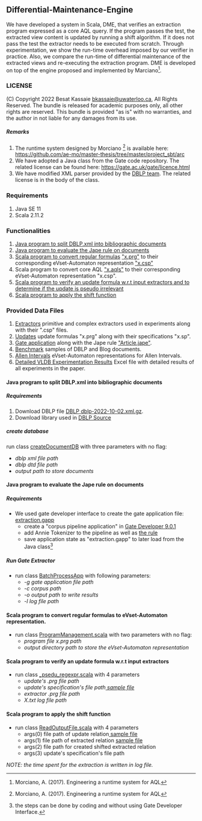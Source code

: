 ## Differential-Maintenance-Engine
 We have developed a system in Scala, DME, that verifies an extraction program expressed as a core AQL query.  If the program passes the test, the extracted view content is updated by running a shift algorithm. If it does not pass the test the extractor needs to be  executed from scratch. Through experimentation,  we show the run-time overhead imposed by our verifier in practice. Also, we compare the run-time of differential maintenance of the extracted views and re-executing the extraction program. DME is developed on top of the engine proposed and implemented by Marciano[^1].
### LICENSE
(C) Copyright 2022 Besat Kassaie <bkassaie@uwaterloo.ca>, All Rights Reserved.
The bundle is released for academic purposes only, all other rights are reserved.
This bundle is provided "as is" with no warranties, and the author in not liable for any damages from its use.

##### Remarks
1. The runtime system designed by Morciano [^1] is available here: https://github.com/ae-mo/master-thesis/tree/master/project_sbt/arc
2. We have adopted a Java class from the Gate code repository. The related license can be found here: https://gate.ac.uk/gate/licence.html
3. We have modified XML parser provided by the [DBLP team](https://dblp.org/faq/How+to+parse+dblp+xml.html). The related license is in the body of the class.
[^1]: Morciano, A. (2017). Engineering a runtime system for AQL
### Requirements
1. Java SE 11
2. Scala 2.11.2  

### Functionalities
1. [Java program to split DBLP.xml into bibliographic documents](https://github.com/Besatkassaie/Differential-Maintenance-Engine#java-program-to-split-dblpxml-into-bibliographic-documents)
2. [Java program to evaluate the Jape rule on documents](https://github.com/Besatkassaie/Differential-Maintenance-Engine#java-program-to-evaluate-the-jape-rule-on-documents)
3. [Scala program to convert regular formulas](https://github.com/Besatkassaie/Differential-Maintenance-Engine#scala-program-to-convert-regular-formulas-to-evset-automaton-representation) ["x.prg"](data/extractionPrograms/VLDB_Extractors/DBLP/S2010/S2010.prg) to their corresponding  eVset-Automaton representation  ["x.csp"](data/extractionPrograms/VLDB_Extractors/DBLP/S2010/S2010_UQJXo.csp)
4. Scala program to convert core AQL ["x.aqls"](data/extractionPrograms/VLDB_Extractors/DBLP/SVAAPlus/SVAAPlus.aqls) to their corresponding eVset-Automaton representation  "x.csp".
5. [Scala program to verify an update formula w.r.t input extractors and to determine if the update is pseudo irrelevant](https://github.com/Besatkassaie/Differential-Maintenance-Engine#scala-program-to-verify-an-update-formula-wrt-input-extractors)
6. [Scala program to apply the shift function](https://github.com/Besatkassaie/Differential-Maintenance-Engine#scala-program-to-apply-the-shift-function)


### Provided Data Files
1.  [Extractors](data/extractionPrograms/VLDB_Extractors) primitive and complex extractors used in experiments along with their ".csp" files.
2.  [Updates](data/extractionPrograms/VLDB_Updates/) update formulas "x.prg" along with their specifications "x.sp".
3.  [Gate application](gaterelated/extraction.gapp) along with the Jape rule ["Article.jape"](gaterelated/Data/Grammar/Article.jape).
4.  [Benchmark](data/) samples of DBLP and Blog documents.
5.  [Allen Intervals](data/Allen_Interval) eVset-Automaton representations for Allen Intervals.
6.  [Detailed VLDB Experimentation Results](data/results/) Excel file with detailed results of all experiments in the paper.

#### Java program to split DBLP.xml into bibliographic documents

##### Requirements
   1. Download DBLP file [DBLP dblp-2022-10-02.xml.gz]( https://dblp.org/xml/release/).
   2. Download library used in [DBLP Source](https://dblp.org/src/mmdb-2019-04-29-sources.jar)

##### create database
  run class [createDocumentDB](DBLP_PrepData/src/createDocumentDB.java) with three parameters with no flag:
   - *dblp xml file path*
   - *dblp dtd file path*
   - *output path to store documents*

#### Java program to evaluate the Jape rule on documents
##### Requirements
 * We used gate developer interface to create the gate application file: [extraction.gapp](gaterelated/extraction.gapp)
   - create a "corpus pipeline application" in [Gate Developer 9.0.1](https://gate.ac.uk/download/)
   - add Annie Tokenizer to the pipeline as well as [the rule]((gaterelated/Data/Grammar/Article.jape))  
   - save application state as "extraction.gapp" to later load from the Java class[^2]

  [^2]:  the steps can be done by coding and without using Gate Developer Interface.
##### Run Gate Extractor
* run class [BatchProcessApp](gaterelated/Code/src/cs/uwaterloo/BatchProcessApp.java) with following parameters:
  * *-g gate application file path*
  * *-c corpus path*
  * *-o output path to write results*
  * *-l log file path*

#### Scala program to convert regular formulas to eVset-Automaton representation.
* run class [ProgramManagement.scala](src/ca/uwaterloo/cs/util/ProgramManagement.scala) with two parameters with no flag:
  - *program file x.prg path*
  - *output directory path to store the eVset-Automaton representation*
####  Scala program to verify an update formula w.r.t input extractors
* run class [_psedu_regexpr.scala](src/_psedu_regexpr.scala) with 4 parameters
  - *update's .prg file path*
  - *update's specification's file path[ sample file](data/extractionPrograms/VLDB_Updates/Updates/dateFormat_dblp/)*
  - *extractor .prg file path*
  - *X.txt log file path*

####  Scala program to apply the shift function
* run class [ReadOutputFile.scala](src/ca/uwaterloo/cs/psupdate/ReadOutputFile.scala) with 4 parameters
  -  args(0) file path of update relation[ sample file](data/extractionPrograms/VLDB_Updates/Updates/dateFormat_dblp/output_dateFormat_dblp_LcQct.txt)
  -  args(1) file path of extracted relation [ sample file](data/extractionPrograms/VLDB_Extractors/DBLP/S2010/output_S2010_UQJXo.txt)
  -  args(2) file path for created shifted extracted relation
  -  args(3) update's specification's file path

*NOTE: the time spent for the extraction is written in log file.*
